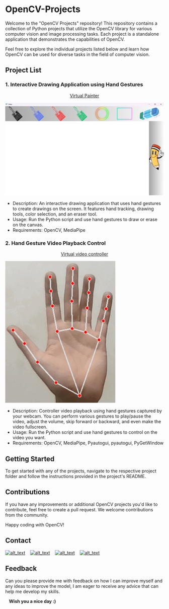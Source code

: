 # OpenCV-Projects

Welcome to the "OpenCV Projects" repository! This repository contains a collection of Python projects that utilize the OpenCV library for various computer vision and image processing tasks. Each project is a standalone application that demonstrates the capabilities of OpenCV.

Feel free to explore the individual projects listed below and learn how OpenCV can be used for diverse tasks in the field of computer vision.

## Project List

### 1. Interactive Drawing Application using Hand Gestures

<div align="center">
  <a href="./Virtual%20Painter">Virtual Painter</a>
</div>


![Demo](./Virtual%20Painter/frame.png)

- Description: An interactive drawing application that uses hand gestures to create drawings on the screen. It features hand tracking, drawing tools, color selection, and an eraser tool.
- Usage: Run the Python script and use hand gestures to draw or erase on the canvas.
- Requirements: OpenCV, MediaPipe

### 2. Hand Gesture Video Playback Control

<div align="center">
  <a href="./Virtual%20video%20controller">Virtual video controller </a>
</div>


![Demo](./Virtual%20video%20controller/Pic.gif)

- Description: Controller video playback using hand gestures captured by your webcam. You can perform various gestures to play/pause the video, adjust the volume, skip forward or backward, and even make the video fullscreen.
- Usage: Run the Python script and use hand gestures to control on the video you want.
- Requirements: OpenCV, MediaPipe, Pyautogui, pyautogui, PyGetWindow

## Getting Started

To get started with any of the projects, navigate to the respective project folder and follow the instructions provided in the project's README.

## Contributions

If you have any improvements or additional OpenCV projects you'd like to contribute, feel free to create a pull request. We welcome contributions from the community.

Happy coding with OpenCV!

## Contact

[<img alt="alt_text" width="30px" src="https://cdn2.iconfinder.com/data/icons/social-media-2285/512/1_Whatsapp2_colored_svg-512.png" />](https://wa.me/+201006491306)
&nbsp;&nbsp;
[<img alt="alt_text" width="30px" src="https://cdn2.iconfinder.com/data/icons/social-media-2285/512/1_Linkedin_unofficial_colored_svg-512.png" />](https://www.linkedin.com/in/bassem-ahmed-ahmed/)
&nbsp;&nbsp;
[<img alt="alt_text" width="30px" src="https://cdn4.iconfinder.com/data/icons/social-media-logos-6/512/112-gmail_email_mail-256.png" />](mailto:bassemahmed.am@gmail.com)
&nbsp;&nbsp;
[<img alt="alt_text" width="30px" src="https://cdn2.iconfinder.com/data/icons/social-media-2285/512/1_Facebook2_colored_svg-512.png" />](https://www.facebook.com/bassem.ahmed.7712/)


## Feedback

Can you please provide me with feedback on how I can improve myself and any ideas to improve the model, I am eager to receive any advice that can help me develop my skills.

&nbsp;&nbsp;
**Wish you a nice day :)**

